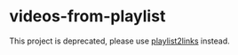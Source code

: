# videos-from-playlist

This project is deprecated, please use [playlist2links](https://github.com/pierlauro/playlist2links) instead.

